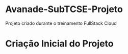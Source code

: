 # Avanade-SubTCSE-Projeto
Projeto criado durante o treinamento FullStack Cloud

# Criação Inicial do Projeto
